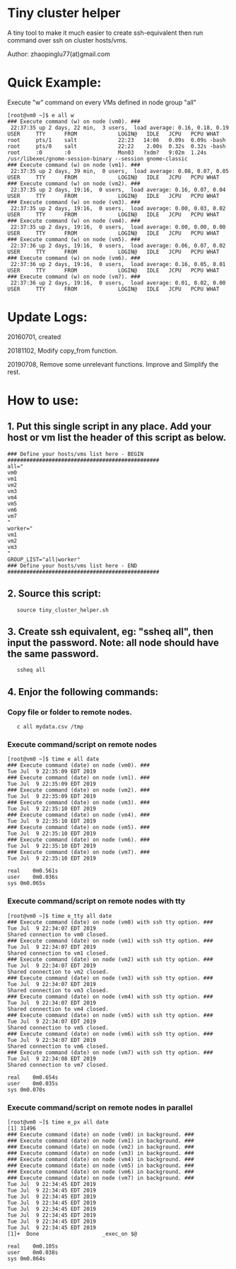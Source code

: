 # Tiny cluster helper
A tiny tool to make it much easier to create ssh-equivalent then run command over ssh on cluster hosts/vms.

Author: zhaopinglu77(at)gmail.com

# Quick Example:
Execute "w" command on every VMs defined in node group "all"

    [root@vm0 ~]$ e all w
    ### Execute command (w) on node (vm0). ###
     22:37:35 up 2 days, 22 min,  3 users,  load average: 0.16, 0.18, 0.19
    USER     TTY      FROM             LOGIN@   IDLE   JCPU   PCPU WHAT
    root     pts/1    salt             22:23   14:06   0.09s  0.09s -bash
    root     pts/0    salt             22:22    2.00s  0.32s  0.32s -bash
    root     :0       :0               Mon03   ?xdm?   9:02m  1.24s /usr/libexec/gnome-session-binary --session gnome-classic
    ### Execute command (w) on node (vm1). ###
     22:37:35 up 2 days, 39 min,  0 users,  load average: 0.08, 0.07, 0.05
    USER     TTY      FROM             LOGIN@   IDLE   JCPU   PCPU WHAT
    ### Execute command (w) on node (vm2). ###
     22:37:35 up 2 days, 19:16,  0 users,  load average: 0.16, 0.07, 0.04
    USER     TTY      FROM             LOGIN@   IDLE   JCPU   PCPU WHAT
    ### Execute command (w) on node (vm3). ###
     22:37:35 up 2 days, 19:16,  0 users,  load average: 0.00, 0.03, 0.02
    USER     TTY      FROM             LOGIN@   IDLE   JCPU   PCPU WHAT
    ### Execute command (w) on node (vm4). ###
     22:37:35 up 2 days, 19:16,  0 users,  load average: 0.00, 0.00, 0.00
    USER     TTY      FROM             LOGIN@   IDLE   JCPU   PCPU WHAT
    ### Execute command (w) on node (vm5). ###
     22:37:36 up 2 days, 19:16,  0 users,  load average: 0.06, 0.07, 0.02
    USER     TTY      FROM             LOGIN@   IDLE   JCPU   PCPU WHAT
    ### Execute command (w) on node (vm6). ###
     22:37:36 up 2 days, 19:16,  0 users,  load average: 0.16, 0.05, 0.01
    USER     TTY      FROM             LOGIN@   IDLE   JCPU   PCPU WHAT
    ### Execute command (w) on node (vm7). ###
     22:37:36 up 2 days, 19:16,  0 users,  load average: 0.01, 0.02, 0.00
    USER     TTY      FROM             LOGIN@   IDLE   JCPU   PCPU WHAT



# Update Logs:
20160701, created

20181102, Modify copy_from function.

20190708, Remove some unrelevant functions. Improve and Simplify the rest.

# How to use:
## 1. Put this single script in any place. Add your host or vm list the header of this script as below. 

    ### Define your hosts/vms list here - BEGIN ################################################
    all="
    vm0
    vm1
    vm2
    vm3
    vm4
    vm5
    vm6
    vm7
    "
    worker="
    vm1
    vm2
    vm3
    "
    GROUP_LIST="all|worker"
    ### Define your hosts/vms list here - END ################################################

## 2. Source this script: 

       source tiny_cluster_helper.sh

## 3. Create ssh equivalent, eg: "ssheq all", then input the password. Note: all node should have the same password.

       ssheq all

## 4. Enjor the following commands:

   ### Copy file or folder to remote nodes.   
    
       c all mydata.csv /tmp
       
   ### Execute command/script on remote nodes
    
    [root@vm0 ~]$ time e all date
    ### Execute command (date) on node (vm0). ###
    Tue Jul  9 22:35:09 EDT 2019
    ### Execute command (date) on node (vm1). ###
    Tue Jul  9 22:35:09 EDT 2019
    ### Execute command (date) on node (vm2). ###
    Tue Jul  9 22:35:09 EDT 2019
    ### Execute command (date) on node (vm3). ###
    Tue Jul  9 22:35:10 EDT 2019
    ### Execute command (date) on node (vm4). ###
    Tue Jul  9 22:35:10 EDT 2019
    ### Execute command (date) on node (vm5). ###
    Tue Jul  9 22:35:10 EDT 2019
    ### Execute command (date) on node (vm6). ###
    Tue Jul  9 22:35:10 EDT 2019
    ### Execute command (date) on node (vm7). ###
    Tue Jul  9 22:35:10 EDT 2019

    real	0m0.561s
    user	0m0.036s
    sys	0m0.065s
       
   ### Execute command/script on remote nodes with tty
       
    [root@vm0 ~]$ time e_tty all date
    ### Execute command (date) on node (vm0) with ssh tty option. ###
    Tue Jul  9 22:34:07 EDT 2019
    Shared connection to vm0 closed.
    ### Execute command (date) on node (vm1) with ssh tty option. ###
    Tue Jul  9 22:34:07 EDT 2019
    Shared connection to vm1 closed.
    ### Execute command (date) on node (vm2) with ssh tty option. ###
    Tue Jul  9 22:34:07 EDT 2019
    Shared connection to vm2 closed.
    ### Execute command (date) on node (vm3) with ssh tty option. ###
    Tue Jul  9 22:34:07 EDT 2019
    Shared connection to vm3 closed.
    ### Execute command (date) on node (vm4) with ssh tty option. ###
    Tue Jul  9 22:34:07 EDT 2019
    Shared connection to vm4 closed.
    ### Execute command (date) on node (vm5) with ssh tty option. ###
    Tue Jul  9 22:34:07 EDT 2019
    Shared connection to vm5 closed.
    ### Execute command (date) on node (vm6) with ssh tty option. ###
    Tue Jul  9 22:34:07 EDT 2019
    Shared connection to vm6 closed.
    ### Execute command (date) on node (vm7) with ssh tty option. ###
    Tue Jul  9 22:34:08 EDT 2019
    Shared connection to vm7 closed.

    real	0m0.654s
    user	0m0.035s
    sys	0m0.070s
    
   ### Execute command/script on remote nodes in parallel

    [root@vm0 ~]$ time e_px all date
    [1] 31496
    ### Execute command (date) on node (vm0) in background. ###
    ### Execute command (date) on node (vm1) in background. ###
    ### Execute command (date) on node (vm2) in background. ###
    ### Execute command (date) on node (vm3) in background. ###
    ### Execute command (date) on node (vm4) in background. ###
    ### Execute command (date) on node (vm5) in background. ###
    ### Execute command (date) on node (vm6) in background. ###
    ### Execute command (date) on node (vm7) in background. ###
    Tue Jul  9 22:34:45 EDT 2019
    Tue Jul  9 22:34:45 EDT 2019
    Tue Jul  9 22:34:45 EDT 2019
    Tue Jul  9 22:34:45 EDT 2019
    Tue Jul  9 22:34:45 EDT 2019
    Tue Jul  9 22:34:45 EDT 2019
    Tue Jul  9 22:34:45 EDT 2019
    Tue Jul  9 22:34:45 EDT 2019
    [1]+  Done                    _exec_on $@

    real	0m0.105s
    user	0m0.038s
    sys	0m0.064s







